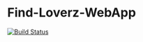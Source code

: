 # Find-Loverz-WebApp
[![Build Status](https://travis-ci.org/Some-Cool-Name/Social-Media-Market-Place-Clone-Project.svg?branch=master)](https://travis-ci.org/Some-Cool-Name/Social-Media-Market-Place-Clone-Project) 
